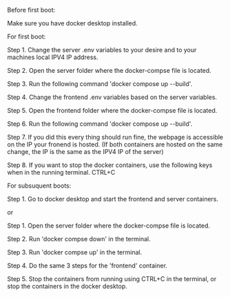 Before first boot:

Make sure you have docker desktop installed.


For first boot:

Step 1. Change the server .env variables to your desire and to your machines local IPV4 IP address.

Step 2. Open the server folder where the docker-compse file is located.

Step 3. Run the following command 'docker compose up --build'.

Step 4. Change the frontend .env variables based on the server variables.

Step 5. Open the frontend folder where the docker-compse file is located.

Step 6. Run the following command 'docker compose up --build'. 

Step 7. If you did this every thing should run fine, the webpage is accessible on the IP your fronend is hosted. (If both containers are hosted on the same change, the IP is the same as the IPV4 IP of the server)

Step 8. If you want to stop the docker containers, use the following keys when in the running terminal. CTRL+C


For subsuquent boots:

Step 1. Go to docker desktop and start the frontend and server containers.

or

Step 1. Open the server folder where the docker-compse file is located.

Step 2. Run 'docker compse down' in the terminal.

Step 3. Run 'docker compse up' in the terminal.

Step 4. Do the same 3 steps for the 'frontend' container.

Step 5. Stop the containers from running using CTRL+C in the terminal, or stop the containers in the docker desktop.
